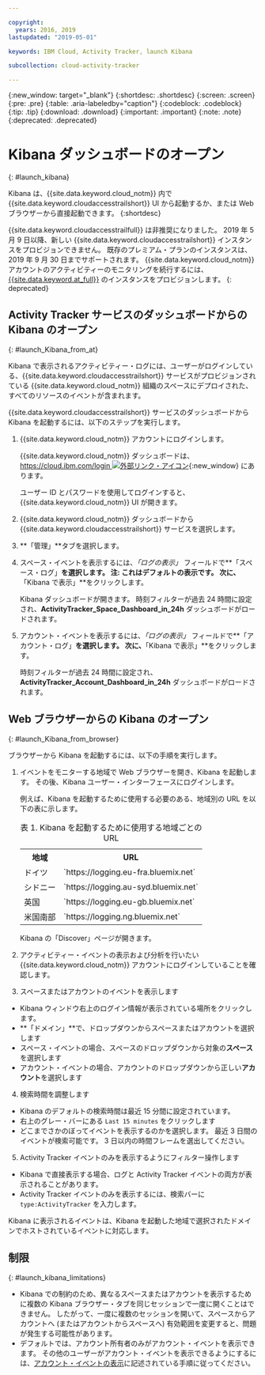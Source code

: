 ```yaml
---

copyright:
  years: 2016, 2019
lastupdated: "2019-05-01"

keywords: IBM Cloud, Activity Tracker, launch Kibana

subcollection: cloud-activity-tracker

---
```


{:new_window: target="_blank"}
{:shortdesc: .shortdesc}
{:screen: .screen}
{:pre: .pre}
{:table: .aria-labeledby="caption"}
{:codeblock: .codeblock}
{:tip: .tip}
{:download: .download}
{:important: .important}
{:note: .note}
{:deprecated: .deprecated}


# Kibana ダッシュボードのオープン
{: #launch_kibana}

Kibana は、{{site.data.keyword.cloud_notm}} 内で {{site.data.keyword.cloudaccesstrailshort}} UI から起動するか、または Web ブラウザーから直接起動できます。
{:shortdesc}
   
{{site.data.keyword.cloudaccesstrailfull}} は非推奨になりました。 2019 年 5 月 9 日以降、新しい {{site.data.keyword.cloudaccesstrailshort}} インスタンスをプロビジョンできません。 既存のプレミアム・プランのインスタンスは、2019 年 9 月 30 日までサポートされます。 {{site.data.keyword.cloud_notm}} アカウントのアクティビティーのモニタリングを続行するには、[{{site.data.keyword.at_full}}](/docs/services/Activity-Tracker-with-LogDNA?topic=logdnaat-getting-started#getting-started) のインスタンスをプロビジョンします。
{: deprecated}


##  Activity Tracker サービスのダッシュボードからの Kibana のオープン
{: #launch_Kibana_from_at}

Kibana で表示されるアクティビティー・ログには、ユーザーがログインしている、{{site.data.keyword.cloudaccesstrailshort}} サービスがプロビジョンされている {{site.data.keyword.cloud_notm}} 組織のスペースにデプロイされた、すべてのリソースのイベントが含まれます。

{{site.data.keyword.cloudaccesstrailshort}} サービスのダッシュボードから Kibana を起動するには、以下のステップを実行します。

1. {{site.data.keyword.cloud_notm}} アカウントにログインします。

    {{site.data.keyword.cloud_notm}} ダッシュボードは、[https://cloud.ibm.com/login ![外部リンク・アイコン](../../../icons/launch-glyph.svg "外部リンク・アイコン")](https://cloud.ibm.com/login){:new_window} にあります。
    
	ユーザー ID とパスワードを使用してログインすると、{{site.data.keyword.cloud_notm}} UI が開きます。

2. {{site.data.keyword.cloud_notm}} ダッシュボードから {{site.data.keyword.cloudaccesstrailshort}} サービスを選択します。 
    
3. **「管理」**タブを選択します。

4. スペース・イベントを表示するには、*「ログの表示」* フィールドで**「スペース・ログ」**を選択します。 **注:** これはデフォルトの表示です。 次に、**「Kibana で表示」**をクリックします。 

    Kibana ダッシュボードが開きます。 時刻フィルターが過去 24 時間に設定され、**ActivityTracker_Space_Dashboard_in_24h** ダッシュボードがロードされます。

5. アカウント・イベントを表示するには、*「ログの表示」* フィールドで**「アカウント・ログ」**を選択します。 次に、**「Kibana で表示」**をクリックします。 

    時刻フィルターが過去 24 時間に設定され、**ActivityTracker_Account_Dashboard_in_24h** ダッシュボードがロードされます。
	
	
##  Web ブラウザーからの Kibana のオープン
{: #launch_Kibana_from_browser}

ブラウザーから Kibana を起動するには、以下の手順を実行します。

1. イベントをモニターする地域で Web ブラウザーを開き、Kibana を起動します。 その後、Kibana ユーザー・インターフェースにログインします。
    
    例えば、Kibana を起動するために使用する必要のある、地域別の URL を以下の表に示します。
      
    <table>
          <caption>表 1. Kibana を起動するために使用する地域ごとの URL</caption>
           <tr>
            <th>地域</th>
            <th>URL</th>
          </tr>
          <tr>
            <td>ドイツ</td>
            <td>`https://logging.eu-fra.bluemix.net`</td>
          </tr>
          <tr>
            <td>シドニー</td>
            <td>`https://logging.au-syd.bluemix.net` </td>
          </tr>
		  <tr>
            <td>英国</td>
            <td>`https://logging.eu-gb.bluemix.net`</td>
          </tr>
		  <tr>
            <td>米国南部</td>
            <td>`https://logging.ng.bluemix.net`</td>
          </tr>
    </table>
	
	Kibana の「Discover」ページが開きます。
	
2. アクティビティー・イベントの表示および分析を行いたい {{site.data.keyword.cloud_notm}} アカウントにログインしていることを確認します。

3. スペースまたはアカウントのイベントを表示します

* Kibana ウィンドウ右上のログイン情報が表示されている場所をクリックします。
* **「ドメイン」**で、ドロップダウンからスペースまたはアカウントを選択します
* スペース・イベントの場合、スペースのドロップダウンから対象の**スペース**を選択します
* アカウント・イベントの場合、アカウントのドロップダウンから正しい**アカウント**を選択します

4. 検索時間を調整します

* Kibana のデフォルトの検索時間は最近 15 分間に設定されています。
* 右上のグレー・バーにある `Last 15 minutes` をクリックします
* どこまでさかのぼってイベントを表示するのかを選択します。 最近 3 日間のイベントが検索可能です。 3 日以内の時間フレームを選出してください。

5. Activity Tracker イベントのみを表示するようにフィルター操作します
* Kibana で直接表示する場合、ログと Activity Tracker イベントの両方が表示されることがあります。
* Activity Tracker イベントのみを表示するには、検索バーに `type:ActivityTracker` を入力します。

Kibana に表示されるイベントは、Kibana を起動した地域で選択されたドメインでホストされているイベントに対応します。

## 制限
{: #launch_kibana_limitations}

* Kibana での制約のため、異なるスペースまたはアカウントを表示するために複数の Kibana ブラウザー・タブを同じセッションで一度に開くことはできません。 したがって、一度に複数のセッションを開いて、スペースからアカウントへ (またはアカウントからスペースへ) 有効範囲を変更すると、問題が発生する可能性があります。
* デフォルトでは、アカウント所有者のみがアカウント・イベントを表示できます。 その他のユーザーがアカウント・イベントを表示できるようにするには、[アカウント・イベントの表示](/docs/services/cloud-activity-tracker?topic=cloud-activity-tracker-view_acc_events#view_acc_events)に記述されている手順に従ってください。



